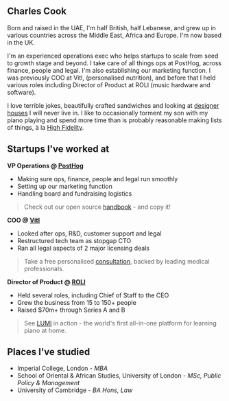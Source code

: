## Charles Cook

Born and raised in the UAE, I'm half British, half Lebanese, and grew up in various countries across the Middle East, Africa and Europe. I'm now based in the UK. 

I'm an experienced operations exec who helps startups to scale from seed to growth stage and beyond. I take care of all things ops at PostHog, across finance, people and legal. I'm also establishing our marketing function. I was previously COO at Vitl, (personalised nutrition), and before that I held various roles including Director of Product at ROLI (music hardware and software).

I love terrible jokes, beautifully crafted sandwiches and looking at [designer houses](https://www.themodernhouse.com/) I will never live in. I like to occasionally torment my son with my piano playing and spend more time than is probably reasonable making lists of things, à la [High Fidelity](https://en.wikipedia.org/wiki/High_Fidelity_(film)).

## Startups I've worked at

**VP Operations @ [PostHog](https://posthog.com)**

- Making sure ops, finance, people and legal run smoothly
- Setting up our marketing function
- Handling board and fundraising logistics

> Check out our open source [handbook](https://posthog.com/handbook/) - and copy it!

**COO @ [Vitl](https://vitl.com)**

- Looked after ops, R&D, customer support and legal
- Restructured tech team as stopgap CTO
- Ran all legal aspects of 2 major licensing deals

> Take a free personalised [consultation](https://vitl.com/consultation), backed by leading medical professionals.

**Director of Product @ [ROLI](https://roli.com)**

- Held several roles, including Chief of Staff to the CEO
- Grew the business from 15 to 150+ people
- Raised $70m+ through Series A and B

> See [LUMI](https://playlumi.com/) in action - the world's first all-in-one platform for learning piano at home.

## Places I've studied

- Imperial College, London - _MBA_
- School of Oriental & African Studies, University of London - _MSc, Public Policy & Management_
- University of Cambridge - _BA Hons, Law_
